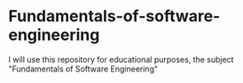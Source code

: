 # Fundamentals-of-software-engineering
I will use this repository for educational purposes, the subject "Fundamentals of Software Engineering"